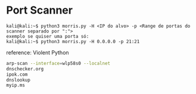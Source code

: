 # Port Scanner 
```console
kali@kali:~$ python3 morris.py -H <IP do alvo> -p <Range de portas do scanner separado por ":">
exemplo se quiser uma porta só:
kali@kali:~$ python3 morris.py -H 0.0.0.0 -p 21:21
```
reference: Violent Python

```bash
arp-scan --interface=wlp58s0 --localnet
dnschecker.org
ipok.com
dnslookup
myip.ms
```
